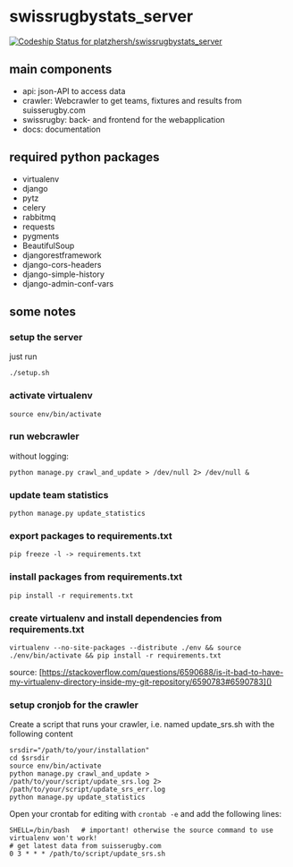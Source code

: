 swissrugbystats_server
======================

[ ![Codeship Status for platzhersh/swissrugbystats_server](https://app.codeship.com/projects/42eac430-34ee-0132-4adf-727b7a01e426/status?branch=master)](https://app.codeship.com/projects/40857)

main components
---------------

- api: json-API to access data
- crawler: Webcrawler to get teams, fixtures and results from suisserugby.com
- swissrugby: back- and frontend for the webapplication
- docs: documentation


required python packages
------------------------
- virtualenv
- django
- pytz
- celery
- rabbitmq
- requests
- pygments
- BeautifulSoup
- djangorestframework
- django-cors-headers
- django-simple-history
- django-admin-conf-vars

some notes
----------

### setup the server
just run

    ./setup.sh

### activate virtualenv

    source env/bin/activate

### run webcrawler
without logging:

    python manage.py crawl_and_update > /dev/null 2> /dev/null &

### update team statistics

    python manage.py update_statistics

### export packages to requirements.txt

    pip freeze -l -> requirements.txt

### install packages from requirements.txt

    pip install -r requirements.txt

### create virtualenv and install dependencies from requirements.txt

    virtualenv --no-site-packages --distribute ./env && source ./env/bin/activate && pip install -r requirements.txt
    
source: [https://stackoverflow.com/questions/6590688/is-it-bad-to-have-my-virtualenv-directory-inside-my-git-repository/6590783#6590783]()

### setup cronjob for the crawler
Create a script that runs your crawler, i.e. named update_srs.sh with the following content

    srsdir="/path/to/your/installation"
    cd $srsdir
    source env/bin/activate
    python manage.py crawl_and_update > /path/to/your/script/update_srs.log 2> /path/to/your/script/update_srs_err.log
    python manage.py update_statistics


Open your crontab for editing with `crontab -e` and add the following lines:

    SHELL=/bin/bash   # important! otherwise the source command to use virtualenv won't work!
    # get latest data from suisserugby.com
    0 3 * * * /path/to/script/update_srs.sh

